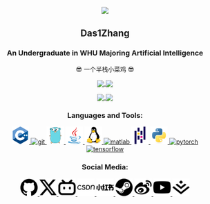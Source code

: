 <p align="center">
    <img width="140" src="https://132-1331126615.cos.ap-guangzhou.myqcloud.com/92660f7a-2496-4d91-a061-a66ac4a3f983.jpg" />
    <h2 align="center"> Das1Zhang</h2>
    <h3 align="center">An Undergraduate in WHU Majoring Artificial Intelligence</h3>
    <p align="center"> 😎 一个半栈小菜鸡 😎</p>
</p>

<p align="center">
<a href="https://github.com/Das1Zhang">
    <img align="center" src="https://github-readme-stats.vercel.app/api?username=Das1Zhang&show_icons=true" />
</a>
<a href="https://github.com/Das1Zhang">
    <img align="center" src="https://github-readme-stats.vercel.app/api/top-langs/?username=Das1Zhang&hide=Less,EJS" />
</a>
</p>

<p align="center">
<a href="https://github.com/PKUFlyingPig/cs-self-learning">
    <img align="center" src="https://github-readme-stats.vercel.app/api/pin/?username=PKUFlyingPig&repo=cs-self-learning&show_owner=true" />
</a>
<a href="https://Das1Zhang.github.io">
    <img align="center" src="https://github-readme-stats.vercel.app/api/pin/?username=Das1Zhang&repo=Das1Zhang.github.io&show_owner=true" />
</a>
</p>


<h3 align="center">Languages and Tools:</h3>
<p align="center"> <a href="https://www.w3schools.com/cpp/" target="_blank" rel="noreferrer"> <img src="https://raw.githubusercontent.com/devicons/devicon/master/icons/cplusplus/cplusplus-original.svg" alt="cplusplus" width="40" height="40"/> </a> <a href="https://git-scm.com/" target="_blank" rel="noreferrer"> <img src="https://www.vectorlogo.zone/logos/git-scm/git-scm-icon.svg" alt="git" width="40" height="40"/> </a> <a href="https://golang.org" target="_blank" rel="noreferrer"> <img src="https://raw.githubusercontent.com/devicons/devicon/master/icons/go/go-original.svg" alt="go" width="40" height="40"/> </a> <a href="https://www.java.com" target="_blank" rel="noreferrer"> <img src="https://raw.githubusercontent.com/devicons/devicon/master/icons/java/java-original.svg" alt="java" width="40" height="40"/> </a> <a href="https://www.linux.org/" target="_blank" rel="noreferrer"> <img src="https://raw.githubusercontent.com/devicons/devicon/master/icons/linux/linux-original.svg" alt="linux" width="40" height="40"/> </a> <a href="https://www.mathworks.com/" target="_blank" rel="noreferrer"> <img src="https://upload.wikimedia.org/wikipedia/commons/2/21/Matlab_Logo.png" alt="matlab" width="40" height="40"/> </a> <a href="https://pandas.pydata.org/" target="_blank" rel="noreferrer"> <img src="https://raw.githubusercontent.com/devicons/devicon/2ae2a900d2f041da66e950e4d48052658d850630/icons/pandas/pandas-original.svg" alt="pandas" width="40" height="40"/> </a> <a href="https://www.python.org" target="_blank" rel="noreferrer"> <img src="https://raw.githubusercontent.com/devicons/devicon/master/icons/python/python-original.svg" alt="python" width="40" height="40"/> </a> <a href="https://pytorch.org/" target="_blank" rel="noreferrer"> <img src="https://www.vectorlogo.zone/logos/pytorch/pytorch-icon.svg" alt="pytorch" width="40" height="40"/> </a> <a href="https://www.tensorflow.org" target="_blank" rel="noreferrer"> <img src="https://www.vectorlogo.zone/logos/tensorflow/tensorflow-icon.svg" alt="tensorflow" width="40" height="40"/> </a> </p>

<h3 align="center">Social Media: </h3>
<p align="center">
<a href="https://github.com/Das1Zhang">
  <img src="assets/icons/github.svg" width="40" height="40" alt="Github" />
</a>
<a href="https://x.com/SihaoFlower">
  <img src="assets/icons/x.svg" width="40" height="40" alt="X" />
</a>
<a href="https://space.bilibili.com/352757351">
  <img src="assets/icons/bilibili.svg" width="40" height="40" alt="BiliBili" />
</a>
<a href="https://blog.csdn.net/Dasi_C_upup?spm=1000.2115.3001.5343">
  <img src="assets/icons/csdn.svg" width="40" height="40" alt="CSDN" />
</a>
<a href="https://www.xiaohongshu.com/user/profile/660a4195000000000b00c2b0">
  <img src="assets/icons/xiaohongshu.svg" width="40" height="40" alt="xiaohongshu" />
</a>
<a href="https://steamcommunity.com/profiles/76561199544278917/">
  <img src="assets/icons/steam.svg" width="40" height="40" alt="steam" />
</a>
<a href="http://m.weibo.cn/profile/8014863404?user_token=a0.MTg1ZGEwZWU0OWVhNGQyY4X3uthTCg1legONustQKbCUfKYaH4v4mENho2-XMlWY">
  <img src="assets/icons/sinaweibo.svg" width="40" height="40" alt="weibo" />
</a>
<a href="https://www.youtube.com/@Sihao-q3o">
  <img src="assets/icons/youtube.svg" width="40" height="40" alt="youtube" />
</a>
<a href="https://juejin.cn/user/center/signin?from=main_page">
  <img src="assets/icons/juejin.svg" width="40" height="40" alt="juejin" />
</a>
</p>

